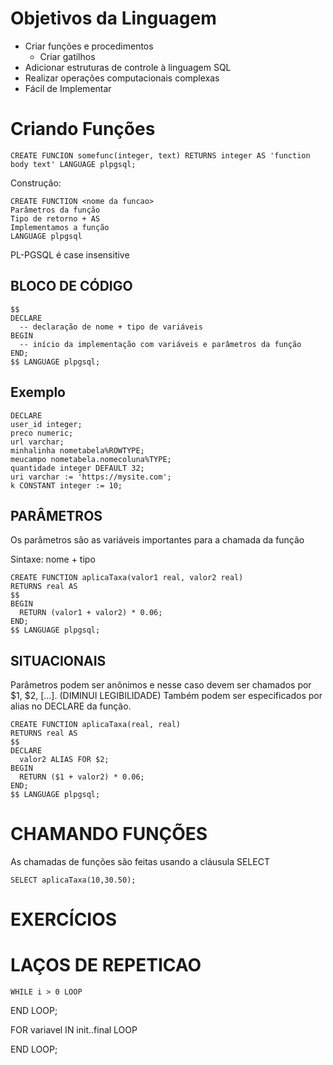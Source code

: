 # Objetivos da Linguagem

  - Criar funções e procedimentos
    - Criar gatilhos
  - Adicionar estruturas de controle à linguagem SQL
  - Realizar operações computacionais complexas
  - Fácil de Implementar

# Criando Funções

  ```
  CREATE FUNCION somefunc(integer, text) RETURNS integer AS 'function body text' LANGUAGE plpgsql;
  ```

  Construção:
  ```
  CREATE FUNCTION <nome da funcao>
  Parâmetros da função 
  Tipo de retorno + AS
  Implementamos a função 
  LANGUAGE plpgsql
  ```

  PL-PGSQL é case insensitive

  ## BLOCO DE CÓDIGO
  ```
  $$ 
  DECLARE
    -- declaração de nome + tipo de variáveis
  BEGIN
    -- início da implementação com variáveis e parâmetros da função
  END;
  $$ LANGUAGE plpgsql;
  ```
  ## Exemplo
  ```
  DECLARE
  user_id integer;
  preco numeric;
  url varchar;
  minhalinha nometabela%ROWTYPE;
  meucampo nometabela.nomecoluna%TYPE;
  quantidade integer DEFAULT 32;
  uri varchar := 'https://mysite.com';
  k CONSTANT integer := 10;
  ```

  ## PARÂMETROS
  Os parâmetros são as variáveis importantes para a chamada da função
  
  Sintaxe: nome + tipo
  ```
  CREATE FUNCTION aplicaTaxa(valor1 real, valor2 real)
  RETURNS real AS 
  $$
  BEGIN
    RETURN (valor1 + valor2) * 0.06;
  END;
  $$ LANGUAGE plpgsql;
  ```

  ## SITUACIONAIS
  Parâmetros podem ser anônimos e nesse caso devem ser chamados por $1, $2, [...]. (DIMINUI LEGIBILIDADE)
  Também podem ser especificados por alias no DECLARE da função.

  ```
  CREATE FUNCTION aplicaTaxa(real, real)
  RETURNS real AS 
  $$
  DECLARE
    valor2 ALIAS FOR $2;
  BEGIN
    RETURN ($1 + valor2) * 0.06;
  END;
  $$ LANGUAGE plpgsql;
  ```

# CHAMANDO FUNÇÕES

  As chamadas de funções são feitas usando a cláusula SELECT
  
  ```
  SELECT aplicaTaxa(10,30.50);
  ```

# EXERCÍCIOS

# LAÇOS DE REPETICAO

	WHILE i > 0 LOOP

  END LOOP;

  FOR variavel IN init..final LOOP

  END LOOP;
